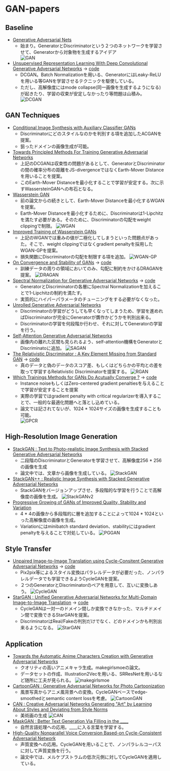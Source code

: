# GAN-papers

## Baseline
- [Generative Adversarial Nets](http://papers.nips.cc/paper/5423-generative-adversarial-nets.pdf)
  - 始まり。GeneratorとDiscriminatorという２つのネットワークを学習させて、Generatorから対象物を生成するアイデア  
  ![GAN](./makegirlsmoe/gan.png)
- [Unsupervised Representation Learning With Deep Convolutional Generative Adversarial Networks](https://arxiv.org/pdf/1511.06434.pdf%C3%AF%C2%BC%E2%80%B0) -> [code](https://github.com/SerialLain3170/Illustration-Generator/tree/master/DCGAN)
  - DCGAN。Batch Normalizationを用いる、GeneratorにはLeaky-ReLUを用いる等GANを学習させるテクニックを駆使している。
  - ただし、高解像度にはmode collapse(同一画像を生成するようになる)が起きたり、学習の収束が安定しなかったり等問題は山積み。  
  ![DCGAN](./makegirlsmoe/dcgan.png)

## GAN Techniques
- [Conditional Image Synthesis with Auxiliary Classifier GANs](https://arxiv.org/pdf/1610.09585.pdf)
  - Discriminatorにどのスタイルなのかを判別する項を追加したACGANを提案。
  - 狙ったドメインの画像生成が可能。
- [Towards Principled Methods For Training Generative Adversarial Networks](https://arxiv.org/pdf/1701.04862.pdf)
  - 上記のDCGANは収束性の問題があるとして、GeneratorとDiscriminatorの間の確率分布の距離をJS-divergenceではなくEarth-Mover Distanceを用いることを提案。
  - このEarth-Mover Distanceを最小化することで学習が安定する。次に示すWassersteinGANへの布石となる。
- [Wasserstein GAN](https://arxiv.org/pdf/1701.07875.pdf)
  - 前の論文からの続きとして、Earth-Mover Distanceを最小化するWGANを提案。
  - Earth-Mover Distanceを最小化するために、Discriminatorは1-Lipchitzを満たす必要がある。そのために、Discriminatorの勾配をweight clippingで制限。
  ![WGAN](./makegirlsmoe/wgan.png)
- [Improved Training of Wasserstein GANs](https://arxiv.org/pdf/1704.00028.pdf)
  - 上記のWGANでは重みの値が二極化してしまうといった問題点があった。そこで、weight clippingではなくgradient penaltyを採用したWGAN-GPを提案。
  - 損失関数にDiscriminatorの勾配を制限する項を追加。
  ![WGAN-GP](./makegirlsmoe/wgan-gp.png)
- [On Convergence and Stability of GANs](https://arxiv.org/pdf/1705.07215.pdf) -> [code](https://github.com/SerialLain3170/Illustration-Generator/tree/master/DRAGAN)
  - 訓練データの周りの領域においてのみ、勾配に制約をかけるDRAGANを提案。
  ![DRAGAN](./makegirlsmoe/dragan.png)
- [Spectral Normalization for Generative Adversarial Networks](https://arxiv.org/pdf/1802.05957.pdf) -> [code](https://github.com/SerialLain3170/Illustration-Generator/tree/master/spectral_normalization)
  - GeneratorとDiscriminatorの各層にSpectral Normalizationを加えることで1-Lipchitzの制約を満たす。
  - 実質的にハイパーパラメータのチューニングをする必要がなくなった。
- [Unrolled Generative Adversarial Networks](https://arxiv.org/pdf/1611.02163.pdf)
  - Discriminatorの学習がどうしても早くなってしまうため、学習を進めればDiscriminatorが完全にGeneratorが贋作かどうかを判別出来る。
  - Discriminatorの学習を何段階か行わせ、それに対してGeneratorの学習を行う。
- [Self-Attention Generative Adversarial Networks](https://arxiv.org/pdf/1805.08318.pdf)
  - 画像内の離れた区間も見られるよう、self-attention機構をGeneratorとDiscriminatoに追加。
  ![SAGAN](./makegirlsmoe/sagan.png)
- [The Relativistic Discriminator : A Key Element Missing from Standard GAN](https://arxiv.org/pdf/1807.00734.pdf) -> [code](https://github.com/SerialLain3170/Illustration-Generator/tree/master/RaGAN)
  - 真のデータと偽のデータのスコア差、もしくはどちらかの平均との差を取って学習するRelativistic Discriminatorを提案する。
  ![RGAN](./makegirlsmoe/rgan.png)
- [Which Trainings Methods for GANs Do Acutually Converge ?](https://arxiv.org/pdf/1801.04406.pdf) -> [code](https://github.com/SerialLain3170/Illustration-Generator/tree/master/RaGAN)
  - Instance noiseもしくはZero-centered gradient penaltiesを与えることで学習が安定することを提案
  - 実際の学習ではgradient penalty with critical regularizerを導入することで、一般的な最適化問題へと落とし込めている。
  - 論文では記されてないが、1024 * 1024サイズの画像を生成することも可能。  
  ![GPCR](./makegirlsmoe/gpcr.png)
  
## High-Resolution Image Generation
- [StackGAN : Text to Photo-realistic Image Synthesis with Stacked Generative Adversarial Networks](https://arxiv.org/pdf/1612.03242.pdf)
  - 二段階のDiscriminatorとGeneratorを学習させて、高解像度256 * 256の画像を生成
  - 論文中では、文章から画像を生成している。
  ![StackGAN](./makegirlsmoe/stackgan.png)
- [StackGAN++ : Realistic Image Synthesis with Stacked Generative Adversarial Networks](https://arxiv.org/pdf/1710.10916.pdf)
  - StackGANをバージョンアップさせ、多段階的な学習を行うことで高解像度の画像を生成。
  ![StackGANv2](./makegirlsmoe/stackganv2.png)
- [Progressive Growing of GANs of Improved Quality, Stability and Variation](https://arxiv.org/pdf/1710.10196.pdf)
  - 4 * 4の画像から多段階的に層を追加することによって1024 * 1024といった高解像度の画像を生成。
  - Variationにはminibatch standard deviation、stabilityにはgradient penaltyを与えることで対処している。
  ![PGGAN](./makegirlsmoe/pggan.png)
  
## Style Transfer
- [Unpaired Image-to-Image Translation using Cycle-Consitent Generative Adversarial Networks](https://arxiv.org/pdf/1703.10593.pdf) -> [code](https://github.com/SerialLain3170/Style-Transfer/tree/master/CycleGAN)
  - Pix2pix等によるスタイル変換はパラレルデータが必要だった、ノンパラレルデータでも学習できるようCycleGANを提案。
  - ２つのGeneratorとDiscriminatorのペアを用意して、互いに変換しあう。
  ![CycleGAN](./makegirlsmoe/cyclegan.png)
- [StarGAN : Unified Generative Adversarial Networks for Multi-Domain Image-to-Image Translation](https://arxiv.org/pdf/1711.09020.pdf) -> [code](https://github.com/SerialLain3170/Style-Transfer/tree/master/StarGAN)
  - CycleGANは一対一のドメイン間しか変換できなかった、マルチドメイン間で変換できるStarGANを提案。
  - DiscriminatorはReal/Fakeの判別だけでなく、どのドメインかも判別出来るようになる。
  ![StarGAN](./makegirlsmoe/stargan.png)
## Application
- [Towards the Automatic Anime Characters Creation with Generative Adversarial Networks](https://arxiv.org/pdf/1708.05509.pdf)
  - クオリティの高いアニメキャラ生成。makegirlsmoeの論文。
  - データセットの作成、Illustration2Vecを用いる、SRResNetを用いるなど随所に工夫が見られる。
  ![makegirlsmoe](./makegirlsmoe/makegirlsmoe.png)
- [CartoonGAN : Generative Adversarial Networks for Photo Cartoonization](http://openaccess.thecvf.com/content_cvpr_2018/papers/Chen_CartoonGAN_Generative_Adversarial_CVPR_2018_paper.pdf)
  - 風景写真からアニメ風背景への変換。CycleGANベースでedge-smoothedとsemantic content lossを考慮。
  ![CartoonGAN](./makegirlsmoe/cartoongan.png)
- [CAN : Creative Adversarial Networks Generating "Art" by Learning About Styles and Deviating from Style Norms](https://arxiv.org/pdf/1706.07068.pdf)
  - 美術画の生成
  ![CAN](./makegirlsmoe/can.png)
- [MaskGAN : Better Text Generation Via Filling in the ____](https://arxiv.org/pdf/1801.07736.pdf)
  - 自然言語処理への応用。____に入る言葉を学習する。
- [High-Quality Nonparallel Voice Conversion Based-on Cycle-Consistent Adversarial Network](https://arxiv.org/pdf/1804.00425.pdf)
  - 声質変換への応用。CycleGANを用いることで、ノンパラレルコーパスに対して声質変換を行う。
  - 論文中では、メルケプストラムの低次元側に対してCycleGANを適用している。

